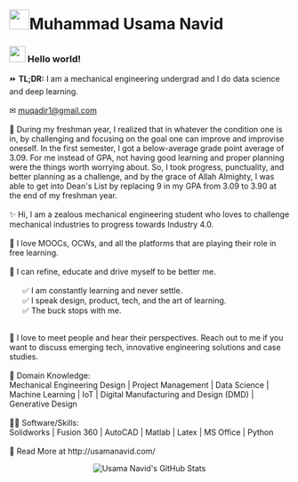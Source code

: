 # <img src="https://github.com/muqadir1/muqadir1/blob/master/gd.gif" width="36px">Muhammad Usama Navid
### <img src="https://github.com/TheDudeThatCode/TheDudeThatCode/blob/master/Assets/Hi.gif" width="29px"> Hello world!

⏩ **TL;DR:** I am a mechanical engineering undergrad and I do data science and deep learning.
 <br /><br />
✉ muqadir1@gmail.com
 <br /><br />
👏 During my freshman year, I realized that in whatever the condition one is in, by challenging and focusing on the goal one can improve and improvise oneself. In the first semester, I got a below-average grade point average of 3.09. For me instead of GPA, not having good learning and proper planning were the things worth worrying about. So, I took progress, punctuality, and better planning as a challenge, and by the grace of Allah Almighty, I was able to get into Dean's List by replacing 9 in my GPA from 3.09 to 3.90 at the end of my freshman year.
 <br /><br />
✨ Hi, I am a zealous mechanical engineering student who loves to challenge mechanical industries to progress towards Industry 4.0.
 <br /><br />
💖 I love MOOCs, OCWs, and all the platforms that are playing their role in free learning.
 <br /><br />
🐛 I can refine, educate and drive myself to be better me.
 <br /><br />
 &nbsp;  &nbsp;  &nbsp;  ✅ I am constantly learning and never settle.<br />
 &nbsp;  &nbsp;  &nbsp;  ✅ I speak design, product, tech, and the art of learning.<br />
 &nbsp;  &nbsp;  &nbsp;  ✅ The buck stops with me.

 <br />
🤝 I love to meet people and hear their perspectives. Reach out to me if you want to discuss emerging tech, innovative engineering solutions and case studies.
 <br /><br />
👀 Domain Knowledge: <br />
Mechanical Engineering Design | Project Management | Data Science | Machine Learning | IoT | Digital Manufacturing and Design (DMD) | Generative Design
 <br /><br />
👨‍💻 Software/Skills: <br />
Solidworks | Fusion 360 | AutoCAD | Matlab | Latex | MS Office | Python
 <br /><br />
🔗 Read More at http://usamanavid.com/

<p align="center"><img src="https://github-readme-stats.vercel.app/api?username=muqadir1&show_icons=true&hide_border=true" alt="Usama Navid's GitHub Stats"></p>
